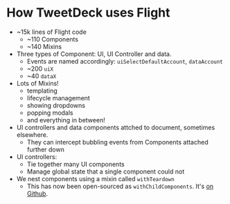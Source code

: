 # How TweetDeck uses Flight

- ~15k lines of Flight code
    - ~110 Components
    - ~140 Mixins
- Three types of Component: UI, UI Controller and data.
    - Events are named accordingly: `uiSelectDefaultAccount`, `dataAccount`
    - ~200 `uiX`
    - ~40 `dataX`
- Lots of Mixins!
    - templating
    - lifecycle management
    - showing dropdowns
    - popping modals
    - and everything in between!
- UI controllers and data components attched to document, sometimes elsewhere.
    - They can intercept bubbling events from Components attached further down
- UI controllers:
    - Tie together many UI components
    - Manage global state that a single component could not
- We nest components using a mixin called `withTeardown`
    - This has now been open-sourced as `withChildComponents`. It's [on Github](https://github.com/flightjs/flight-with-child-components).

